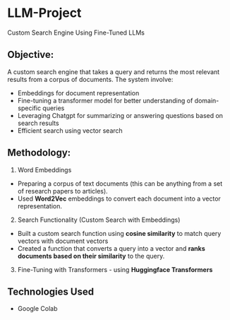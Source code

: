 # LLM-Project
Custom Search Engine Using Fine-Tuned LLMs

## Objective:
A custom search engine that takes a query and returns the most relevant results from a corpus of documents. The system involve:
- Embeddings for document representation
- Fine-tuning a transformer model for better understanding of domain-specific queries
- Leveraging Chatgpt for summarizing or answering questions based on search results
- Efficient search using vector search

## Methodology:
1. Word Embeddings
  - Preparing a corpus of text documents (this can be anything from a set of research papers to articles).
  - Used **Word2Vec** embeddings to convert each document into a vector representation.
2. Search Functionality (Custom Search with Embeddings)
  - Built a custom search function using **cosine similarity** to match query vectors with document vectors
  - Created a function that converts a query into a vector and **ranks documents based on their similarity** to the query.
3. Fine-Tuning with Transformers - using **Huggingface Transformers**

## Technologies Used
- Google Colab
